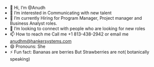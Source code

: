 - 👋 Hi, I’m @Anudh
- 👀 I’m interested in Communicating with new talent
- 🌱 I’m currently Hiring for Program Manager, Project manager and Business Analyst roles.
- 💞️ I’m looking to connect with people who are looking for new roles
- 📫 How to reach me Call me +1 813-438-2942 or email me anudhm@hankersystems.com
- 😄 Pronouns: She
- ⚡ Fun fact: Bananas are berries But Strawberries are not( botanically speaking)

<!---
Anudh18/Anudh18 is a ✨ special ✨ repository because its `README.md` (this file) appears on your GitHub profile.
You can click the Preview link to take a look at your changes.
--->
